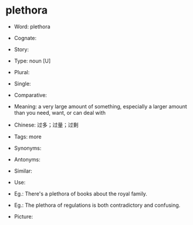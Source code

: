 # plethora

- Word: plethora
- Cognate: 
- Story: 

- Type: noun [U]
- Plural: 
- Single: 
- Comparative: 
- Meaning: a very large amount of something, especially a larger amount than you need, want, or can deal with
- Chinese: 过多；过量；过剩
- Tags: more
- Synonyms: 
- Antonyms: 
- Similar: 
- Use: 
- Eg.: There's a plethora of books about the royal family.
- Eg.: The plethora of regulations is both contradictory and confusing.
- Picture: 

